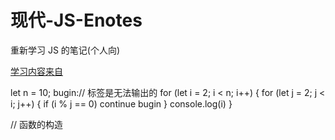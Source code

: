 # 现代-JS-Enotes
重新学习 JS 的笔记(个人向)

[学习内容来自](https://zh.javascript.info/)

let n = 10;
bugin:// 标签是无法输出的
for (let i = 2; i < n; i++) {
    for (let j = 2; j < i; j++) {
        if (i % j == 0) continue bugin
    }
    console.log(i)
}


// 函数的构造